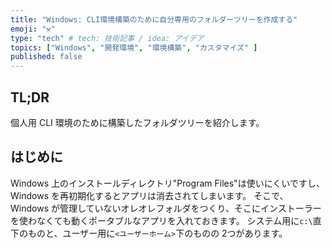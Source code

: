 ```yaml
---
title: "Windows: CLI環境構築のために自分専用のフォルダーツリーを作成する"
emoji: "⚒️"
type: "tech" # tech: 技術記事 / idea: アイデア
topics: ["Windows", "開発環境", "環境構築", "カスタマイズ" ]
published: false
---
```


## TL;DR

  個人用 CLI 環境のために構築したフォルダツリーを紹介します。

## はじめに

  Windows 上のインストールディレクトリ"Program Files"は使いにくいですし、Windows を再初期化するとアプリは消去されてしまいます。
  そこで、Windows が管理していないオレオレフォルダをつくり、そこにインストーラーを使わなくても動くポータブルなアプリを入れておきます。
  システム用に`c:\`直下のものと、ユーザー用に`<ユーザーホーム>`下のものの 2つがあります。
